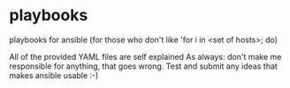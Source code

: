 # playbooks
playbooks for ansible (for those who don't like 'for i in &lt;set of hosts>; do)

All of the provided YAML files are self explained
As always: don't make me responsible for anything, that goes wrong.
Test and submit any ideas that makes ansible usable :-)
